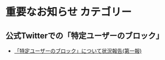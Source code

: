 # 重要なお知らせ カテゴリー

## 公式Twitterでの「特定ユーザーのブロック」
- [「特定ユーザーのブロック」について状況報告(第一報)](src/important/TwitterBlock/1st.md)